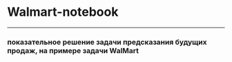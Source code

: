 # Walmart-notebook
----
### показательное решение задачи предсказания будущих продаж, на примере задачи WalMart